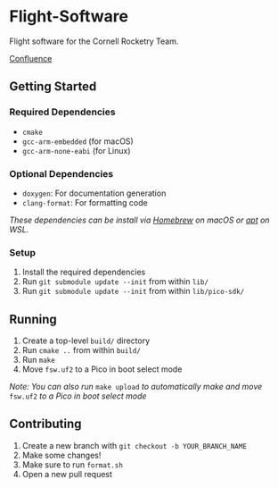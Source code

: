 # Flight-Software
Flight software for the Cornell Rocketry Team.

[Confluence](https://confluence.cornell.edu/display/crt/Flight+Software)

## Getting Started
### Required Dependencies
* ```cmake```
* ```gcc-arm-embedded``` (for macOS)
* ```gcc-arm-none-eabi``` (for Linux)

### Optional Dependencies
* ```doxygen```: For documentation generation
* ```clang-format```: For formatting code

_These dependencies can be install via [Homebrew](https://brew.sh/) on macOS or [apt](https://ubuntu.com/server/docs/package-management) on WSL._
  
### Setup
1. Install the required dependencies
2. Run ```git submodule update --init``` from within ```lib/```
3. Run ```git submodule update --init``` from within ```lib/pico-sdk/```

## Running
1. Create a top-level ```build/``` directory
2. Run ```cmake ..``` from within ```build/```
3. Run ```make```
4. Move ```fsw.uf2``` to a Pico in boot select mode

_Note: You can also run_ ```make upload``` _to automatically make and move_ ```fsw.uf2``` _to a Pico in boot select mode_

## Contributing
1. Create a new branch with ```git checkout -b YOUR_BRANCH_NAME```
2. Make some changes!
3. Make sure to run ```format.sh```
4. Open a new pull request
